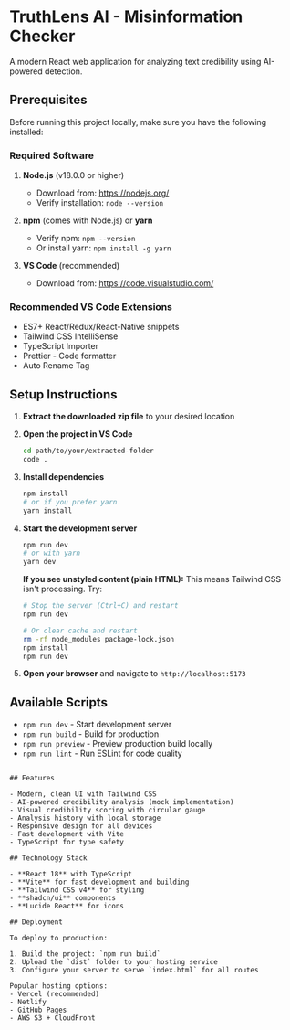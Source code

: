 # TruthLens AI - Misinformation Checker

A modern React web application for analyzing text credibility using AI-powered detection.

## Prerequisites

Before running this project locally, make sure you have the following installed:

### Required Software
1. **Node.js** (v18.0.0 or higher)
   - Download from: https://nodejs.org/
   - Verify installation: `node --version`

2. **npm** (comes with Node.js) or **yarn**
   - Verify npm: `npm --version`
   - Or install yarn: `npm install -g yarn`

3. **VS Code** (recommended)
   - Download from: https://code.visualstudio.com/

### Recommended VS Code Extensions
- ES7+ React/Redux/React-Native snippets
- Tailwind CSS IntelliSense
- TypeScript Importer
- Prettier - Code formatter
- Auto Rename Tag

## Setup Instructions

1. **Extract the downloaded zip file** to your desired location

2. **Open the project in VS Code**
   ```bash
   cd path/to/your/extracted-folder
   code .
   ```

3. **Install dependencies**
   ```bash
   npm install
   # or if you prefer yarn
   yarn install
   ```

4. **Start the development server**
   ```bash
   npm run dev
   # or with yarn
   yarn dev
   ```

   **If you see unstyled content (plain HTML):** This means Tailwind CSS isn't processing. Try:
   ```bash
   # Stop the server (Ctrl+C) and restart
   npm run dev
   
   # Or clear cache and restart
   rm -rf node_modules package-lock.json
   npm install
   npm run dev
   ```

5. **Open your browser** and navigate to `http://localhost:5173`

## Available Scripts

- `npm run dev` - Start development server
- `npm run build` - Build for production
- `npm run preview` - Preview production build locally
- `npm run lint` - Run ESLint for code quality


```

## Features

- Modern, clean UI with Tailwind CSS
- AI-powered credibility analysis (mock implementation)
- Visual credibility scoring with circular gauge
- Analysis history with local storage
- Responsive design for all devices
- Fast development with Vite
- TypeScript for type safety

## Technology Stack

- **React 18** with TypeScript
- **Vite** for fast development and building
- **Tailwind CSS v4** for styling
- **shadcn/ui** components
- **Lucide React** for icons

## Deployment

To deploy to production:

1. Build the project: `npm run build`
2. Upload the `dist` folder to your hosting service
3. Configure your server to serve `index.html` for all routes

Popular hosting options:
- Vercel (recommended)
- Netlify
- GitHub Pages
- AWS S3 + CloudFront
